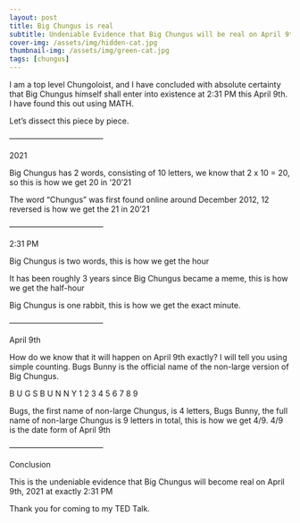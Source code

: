 ```yaml
---
layout: post
title: Big Chungus is real
subtitle: Undeniable Evidence that Big Chungus will be real on April 9th 2021
cover-img: /assets/img/hidden-cat.jpg
thumbnail-img: /assets/img/green-cat.jpg
tags: [chungus]
---
```


I am a top level Chungoloist, and I have concluded with absolute certainty that Big Chungus himself shall enter into existence at 2:31 PM this April 9th. I have found this out using MATH.

Let’s dissect this piece by piece.

————————————

2021

Big Chungus has 2 words, consisting of 10 letters, we know that 2 x 10 = 20, so this is how we get 20 in ‘20’21

The word “Chungus” was first found online around December 2012, 12 reversed is how we get the 21 in 20’21

————————————

2:31 PM

Big Chungus is two words, this is how we get the hour

It has been roughly 3 years since Big Chungus became a meme, this is how we get the half-hour

Big Chungus is one rabbit, this is how we get the exact minute.

————————————

April 9th

How do we know that it will happen on April 9th exactly? I will tell you using simple counting. Bugs Bunny is the official name of the non-large version of Big Chungus.

B U G S B U N N Y 1 2 3 4 5 6 7 8 9

Bugs, the first name of non-large Chungus, is 4 letters, Bugs Bunny, the full name of non-large Chungus is 9 letters in total, this is how we get 4/9. 4/9 is the date form of April 9th

————————————

Conclusion

This is the undeniable evidence that Big Chungus will become real on April 9th, 2021 at exactly 2:31 PM

Thank you for coming to my TED Talk.
